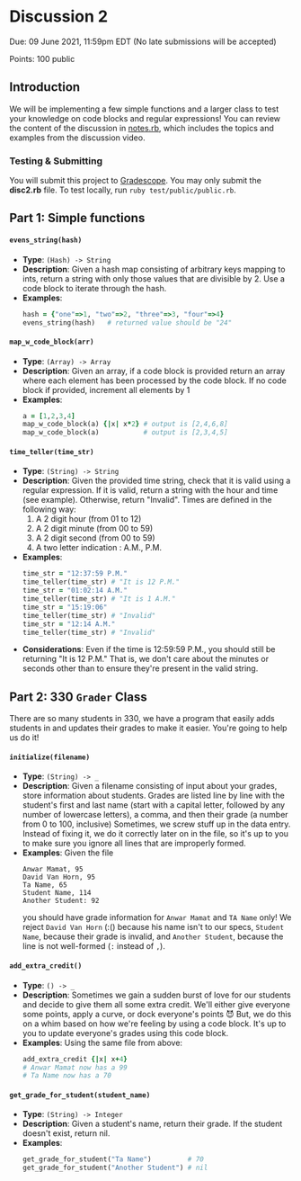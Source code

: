 # Discussion 2
Due: 09 June 2021, 11:59pm EDT (No late submissions will be accepted)

Points: 100 public

## Introduction

We will be implementing a few simple functions and a larger class to test your knowledge on code blocks and regular expressions!  You can review the content of the discussion in [notes.rb](notes.md), which includes the topics and examples from the discussion video.

### Testing & Submitting

You will submit this project to [Gradescope](https://www.gradescope.com/courses/171498/assignments/661477).  You may only submit the **disc2.rb** file.  To test locally, run `ruby test/public/public.rb`.

## Part 1: Simple functions

#### `evens_string(hash)`

- **Type**: `(Hash) -> String`
- **Description**: Given a hash map consisting of arbitrary keys mapping to ints, return a string with only those values that are divisible by 2. Use a code block to iterate through the hash.
- **Examples**:
  ```ruby
  hash = {"one"=>1, "two"=>2, "three"=>3, "four"=>4}
  evens_string(hash)   # returned value should be "24"
  ```

#### `map_w_code_block(arr)`

- **Type**: `(Array) -> Array`
- **Description**: Given an array, if a code block is provided return an array where each element has been processed by the code block. If no code block if provided, increment all elements by 1
- **Examples**:
  ```ruby
  a = [1,2,3,4]
  map_w_code_block(a) {|x| x*2} # output is [2,4,6,8]
  map_w_code_block(a)           # output is [2,3,4,5]
  ```

#### `time_teller(time_str)`

- **Type**: `(String) -> String`
- **Description**: Given the provided time string, check that it is valid using a regular expression. If it is valid, return a string with the hour and time (see example). Otherwise, return "Invalid". Times are defined in the following way:
    1. A 2 digit hour (from 01 to 12)
    2. A 2 digit minute (from 00 to 59)
    3. A 2 digit second (from 00 to 59)
    4. A two letter indication : A.M., P.M.  
- **Examples**:
  ```ruby
  time_str = "12:37:59 P.M."
  time_teller(time_str) # "It is 12 P.M."
  time_str = "01:02:14 A.M."
  time_teller(time_str) # "It is 1 A.M."
  time_str = "15:19:06"
  time_teller(time_str) # "Invalid"
  time_str = "12:14 A.M."
  time_teller(time_str) # "Invalid"
  ```
- **Considerations**: Even if the time is 12:59:59 P.M., you should still be returning "It is 12 P.M."
That is, we don't care about the minutes or seconds other than to ensure they're present in the valid string.

## Part 2: 330 `Grader` Class

There are so many students in 330, we have a program that easily adds students in and updates their grades to make it easier. You're going to help us do it!

#### `initialize(filename)`

- **Type**: `(String) -> _`
- **Description**: Given a filename consisting of input about your grades, store information about students. Grades are listed line by line with the student's first and last name (start with a capital letter, followed by any number of lowercase letters), a comma, and then their grade (a number from 0 to 100, inclusive)
Sometimes, we screw stuff up in the data entry. Instead of fixing it, we do it correctly later on in the file, so it's up to you to make sure you ignore all lines that are improperly formed.
- **Examples**:
  Given the file
  ```
  Anwar Mamat, 95
  David Van Horn, 95
  Ta Name, 65
  Student Name, 114
  Another Student: 92
  ```
  you should have grade information for `Anwar Mamat` and `TA Name` only! We reject `David Van Horn` (:() because his name isn't to our specs, `Student Name`, because their grade is invalid, and `Another Student`, because the line is not well-formed (`:` instead of `,`).

#### `add_extra_credit()`

- **Type**: `() -> _`
- **Description**: Sometimes we gain a sudden burst of love for our students and decide to give them all some extra credit. We'll either give everyone some points, apply a curve, or dock everyone's points :smiling_imp: But, we do this on a whim based on how we're feeling by using a code block. It's up to you to update everyone's grades using this code block.
- **Examples**: Using the same file from above:
  ```ruby
  add_extra_credit {|x| x+4}
  # Anwar Mamat now has a 99
  # Ta Name now has a 70
  ```

#### `get_grade_for_student(student_name)`

- **Type**: `(String) -> Integer`
- **Description**: Given a student's name, return their grade. If the student doesn't exist, return nil.
- **Examples**:
  ```ruby
  get_grade_for_student("Ta Name")         # 70
  get_grade_for_student("Another Student") # nil
  ```
